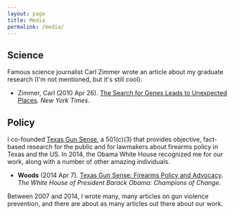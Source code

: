 ```yaml
---
layout: page
title: Media
permalink: /media/
---
```


## Science

Famous science journalist Carl Zimmer wrote an article about my graduate research (I'm not mentioned, but it's still cool):

* Zimmer, Carl (2010 Apr 26). [The Search for Genes Leads to Unexpected Places](https://www.nytimes.com/2010/04/27/science/27gene.html#:~:text=April%2026%2C%202010-,Edward%20M.,are%20essential%20for%20that%20growth.). _New York Times_.

## Policy

I co-founded [Texas Gun Sense](http://txgunsense.org), a 501(c)(3) that provides objective, fact-based research for the public and for lawmakers about firearms policy in Texas and the US. In 2014, the Obama White House recognized me for our work, along with a number of other amazing individuals.

* **Woods** (2014 Apr 7). [Texas Gun Sense: Firearms Policy and Advocacy](https://obamawhitehouse.archives.gov/realitycheck/blog/2014/04/07/texas-gun-sense-firearms-policy-and-advocacy-wild-west). _The White House of President Barack Obama: Champions of Change_.

Between 2007 and 2014, I wrote many, many articles on gun violence prevention, and there are about as many articles out there about our work.